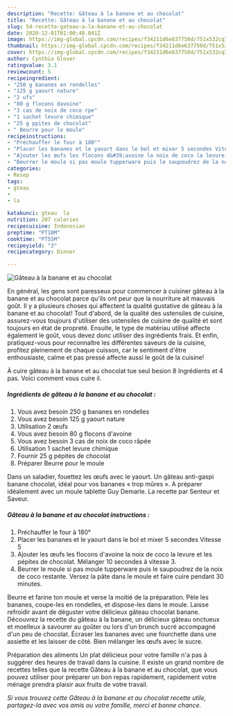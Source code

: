```yaml
---
description: "Recette: Gâteau à la banane et au chocolat"
title: "Recette: Gâteau à la banane et au chocolat"
slug: 54-recette-gateau-a-la-banane-et-au-chocolat
date: 2020-12-01T01:00:48.041Z
image: https://img-global.cpcdn.com/recipes/f34211d6e637750d/751x532cq70/gateau-a-la-banane-et-au-chocolat-photo-principale-de-la-recette.jpg
thumbnail: https://img-global.cpcdn.com/recipes/f34211d6e637750d/751x532cq70/gateau-a-la-banane-et-au-chocolat-photo-principale-de-la-recette.jpg
cover: https://img-global.cpcdn.com/recipes/f34211d6e637750d/751x532cq70/gateau-a-la-banane-et-au-chocolat-photo-principale-de-la-recette.jpg
author: Cynthia Glover
ratingvalue: 3.1
reviewcount: 5
recipeingredient:
- "250 g bananes en rondelles"
- "125 g yaourt nature"
- "2 ufs"
- "80 g flocons davoine"
- "3 cas de noix de coco rpe"
- "1 sachet levure chimique"
- "25 g ppites de chocolat"
- " Beurre pour le moule"
recipeinstructions:
- "Préchauffer le four à 180°"
- "Placer les bananes et le yaourt dans le bol et mixer 5 secondes Vitesse 5"
- "Ajouter les œufs les flocons d&#39;avoine la noix de coco la levure et les pépites de chocolat. Mélanger 10 secondes à vitesse 3."
- "Beurrer le moule si pas moule tupperware puis le saupoudrez de la noix de coco restante. Versez la pâte dans le moule et faire cuire pendant 30 minutes."
categories:
- Resep
tags:
- gteau
- 
- la

katakunci: gteau  la 
nutrition: 207 calories
recipecuisine: Indonesian
preptime: "PT10M"
cooktime: "PT55M"
recipeyield: "3"
recipecategory: Dinner

---
```



![Gâteau à la banane et au chocolat](https://img-global.cpcdn.com/recipes/f34211d6e637750d/751x532cq70/gateau-a-la-banane-et-au-chocolat-photo-principale-de-la-recette.jpg)

En général, les gens sont paresseux pour commencer à cuisiner gâteau à la banane et au chocolat parce qu'ils ont peur que la nourriture ait mauvais goût. Il y a plusieurs choses qui affectent la qualité gustative de gâteau à la banane et au chocolat! Tout d'abord, de la qualité des ustensiles de cuisine, assurez-vous toujours d'utiliser des ustensiles de cuisine de qualité et sont toujours en état de propreté. Ensuite, le type de matériau utilisé affecte également le goût, vous devez donc utiliser des ingrédients frais. Et enfin, pratiquez-vous pour reconnaître les différentes saveurs de la cuisine, profitez pleinement de chaque cuisson, car le sentiment d'être enthousiaste, calme et pas pressé affecte aussi le goût de la cuisine!

<!--inarticleads1-->

À cuire gâteau à la banane et au chocolat tue seul besion 8 Ingrédients et 4 pas. Voici comment vous cuire il.

##### Ingrédients de gâteau à la banane et au chocolat :

1. Vous avez besoin 250 g bananes en rondelles
1. Vous avez besoin 125 g yaourt nature
1. Utilisation 2 œufs
1. Vous avez besoin 80 g flocons d&#39;avoine
1. Vous avez besoin 3 cas de noix de coco râpée
1. Utilisation 1 sachet levure chimique
1. Fournir 25 g pépites de chocolat
1. Préparer  Beurre pour le moule


Dans un saladier, fouettez les œufs avec le yaourt. Un gâteau anti-gaspi banane chocolat, idéal pour vos bananes « trop mûres ». A préparer idéalement avec un moule tablette Guy Demarle. La recette par Senteur et Saveur. 

<!--inarticleads2-->

##### Gâteau à la banane et au chocolat instructions :

1. Préchauffer le four à 180°
1. Placer les bananes et le yaourt dans le bol et mixer 5 secondes Vitesse 5
1. Ajouter les œufs les flocons d&#39;avoine la noix de coco la levure et les pépites de chocolat. Mélanger 10 secondes à vitesse 3.
1. Beurrer le moule si pas moule tupperware puis le saupoudrez de la noix de coco restante. Versez la pâte dans le moule et faire cuire pendant 30 minutes.


Beurre et farine ton moule et verse la moitié de la préparation. Pèle les bananes, coupe-les en rondelles, et dispose-les dans le moule. Laisse refroidir avant de déguster votre délicieux gâteau chocolat banane. Découvrez la recette du gâteau à la banane, un délicieux gâteau onctueux et moelleux à savourer au goûter ou lors d&#39;un brunch sucré accompagné d&#39;un peu de chocolat. Écraser les bananes avec une fourchette dans une assiette et les laisser de côté. Bien mélanger les œufs avec le sucre. 

<!--inarticleads1-->

<p>
Préparation des aliments Un plat délicieux pour votre famille n'a pas à suggérer des heures de travail dans la cuisine. Il existe un grand nombre de recettes telles que la recette Gâteau à la banane et au chocolat, que vous pouvez utiliser pour préparer un bon repas rapidement, rapidement votre ménage prendra plaisir aux fruits de votre travail.
</p>

<p>
<i>Si vous trouvez cette Gâteau à la banane et au chocolat recette utile, partagez-la avec vos amis ou votre famille, merci et bonne chance.</i>
</p>
